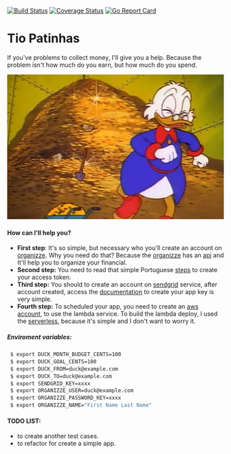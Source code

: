 [![Build Status](https://travis-ci.org/riquellopes/tiopatinhas.svg?branch=master)](https://travis-ci.org/riquellopes/tiopatinhas)
[![Coverage Status](https://coveralls.io/repos/github/riquellopes/tiopatinhas/badge.svg?branch=master)](https://coveralls.io/github/riquellopes/tiopatinhas?branch=master)
[![Go Report Card](https://goreportcard.com/badge/github.com/riquellopes/tiopatinhas)](https://goreportcard.com/report/github.com/riquellopes/tiopatinhas)

Tio Patinhas
============

If you've problems to collect money, I'll give you a help. Because the problem isn't how much do you earn, but how much do you spend.

![Tio patinhas](tio-patinhas.jpg)

#### How can I'll help you?
* **First step**:
It's so simple, but necessary who you'll create an account on [organizze](https://www.organizze.com.br/). Why you need do that? Because the [organizze](https://www.organizze.com.br/) has an [api](https://en.wikipedia.org/wiki/Application_programming_interface) and It'll help you to organize your financial.
* **Second step:** You need to read that simple Portuguese [steps](https://github.com/organizze/api-doc#fazendo-uma-requisi%C3%A7%C3%A3o) to create your access token.
* **Third step:** You should to create an account on [sendgrid](https://sendgrid.com/) service, after account created, access the [documentation](https://sendgrid.com/docs/ui/account-and-settings/api-keys/) to create your app key is very simple.
* **Fourth step:** To scheduled your app, you need to create an [aws account](https://docs.aws.amazon.com/AmazonSimpleDB/latest/DeveloperGuide/AboutAWSAccounts.html), to use the lambda service. To build the lambda deploy, I used the [serverless](https://serverless.com/), because it's simple and I don't want to worry it.

##### Enviroment variables:
```sh
 $ export DUCK_MONTH_BUDGET_CENTS=100
 $ export DUCK_GOAL_CENTS=100
 $ export DUCK_FROM=duck@example.com
 $ export DUCK_TO=duck@example.com
 $ export SENDGRID_KEY=xxxx
 $ export ORGANIZZE_USER=duck@example.com
 $ export ORGANIZZE_PASSWORD_KEY=xxxx
 $ export ORGANIZZE_NAME="First Name Last Name"
```
#### TODO LIST:
* to create another test cases.
* to refactor for create a simple app.

